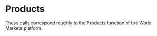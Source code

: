 # Products

These calls correspond roughly to the Products function of the World Markets platform.






